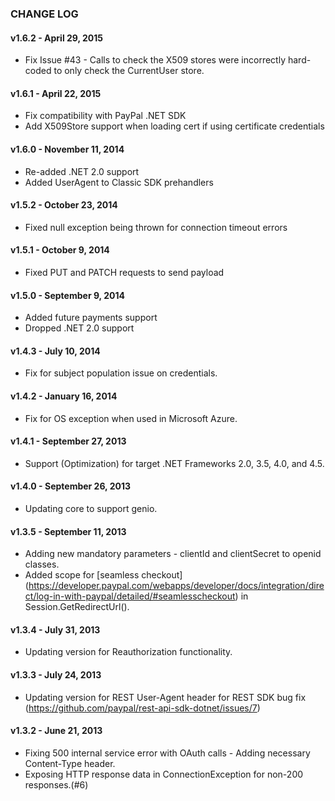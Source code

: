 ### CHANGE LOG

#### v1.6.2 - April 29, 2015

  * Fix Issue #43 - Calls to check the X509 stores were incorrectly hard-coded to only check the CurrentUser store.

#### v1.6.1 - April 22, 2015

  * Fix compatibility with PayPal .NET SDK
  * Add X509Store support when loading cert if using certificate credentials

#### v1.6.0 - November 11, 2014

  * Re-added .NET 2.0 support
  * Added UserAgent to Classic SDK prehandlers

#### v1.5.2 - October 23, 2014

  * Fixed null exception being thrown for connection timeout errors

#### v1.5.1 - October 9, 2014

  * Fixed PUT and PATCH requests to send payload

#### v1.5.0 - September 9, 2014

  * Added future payments support
  * Dropped .NET 2.0 support

#### v1.4.3 - July 10, 2014

  * Fix for subject population issue on credentials.

#### v1.4.2 - January 16, 2014

  * Fix for OS exception when used in Microsoft Azure.

#### v1.4.1 - September 27, 2013

  * Support (Optimization) for target .NET Frameworks 2.0, 3.5, 4.0, and 4.5.

#### v1.4.0 - September 26, 2013

  * Updating core to support genio.

#### v1.3.5 - September 11, 2013

  * Adding new mandatory parameters - clientId and clientSecret to openid classes.
  * Added scope for [seamless checkout] (https://developer.paypal.com/webapps/developer/docs/integration/direct/log-in-with-paypal/detailed/#seamlesscheckout) in Session.GetRedirectUrl().

#### v1.3.4 - July 31, 2013

  * Updating version for Reauthorization functionality.

#### v1.3.3 - July 24, 2013

  * Updating version for REST User-Agent header for REST SDK bug fix (https://github.com/paypal/rest-api-sdk-dotnet/issues/7) 

#### v1.3.2 - June 21, 2013

  * Fixing 500 internal service error with OAuth calls - Adding necessary Content-Type header.
  * Exposing HTTP response data in ConnectionException for non-200 responses.(#6)

